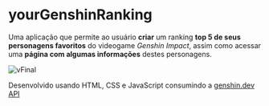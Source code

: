 # yourGenshinRanking

Uma aplicação que permite ao usuário **criar** um ranking **top 5 de seus personagens favoritos** do videogame *Genshin Impact*, assim como acessar uma **página com algumas informações** destes personagens.

![vFinal](https://user-images.githubusercontent.com/44930401/185702930-fa20fe38-74c0-468e-a543-e992022204c4.gif)

Desenvolvido usando HTML, CSS e JavaScript consumindo a [genshin.dev API](https://github.com/genshindev/api)
